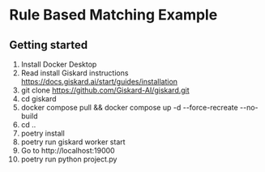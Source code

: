 # Rule Based Matching Example

## Getting started

1. Install Docker Desktop
2. Read install Giskard instructions https://docs.giskard.ai/start/guides/installation
3. git clone https://github.com/Giskard-AI/giskard.git
4. cd giskard
5. docker compose pull && docker compose up -d --force-recreate --no-build
6. cd ..
7. poetry install
8. poetry run giskard worker start
9. Go to http://localhost:19000
10. poetry run python project.py